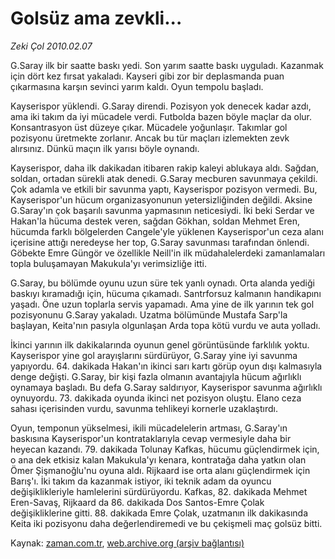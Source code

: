 # Golsüz ama zevkli...

*Zeki Çol 2010.02.07*

<tr><td class="metin" colspan="2" style="padding-top: 20px; padding-left: 5px; ">G.Saray ilk bir saatte baskı yedi. Son yarım saatte baskı uyguladı. Kazanmak için dört kez fırsat yakaladı. Kayseri gibi zor bir deplasmanda puan çıkarmasına karşın sevinci yarım kaldı. Oyun tempolu başladı.</td></tr><tr><td class="metin" colspan="2" style="padding-top: 20px; padding-left: 5px; "><p>Kayserispor yüklendi. G.Saray direndi. Pozisyon yok denecek kadar azdı, ama iki takım da iyi mücadele verdi. Futbolda bazen böyle maçlar da olur. Konsantrasyon üst düzeye çıkar. Mücadele yoğunlaşır. Takımlar gol pozisyonu üretmekte zorlanır. Ancak bu tür maçları izlemekten zevk alırsınız. Dünkü maçın ilk yarısı böyle oynandı.
<p> Kayserispor, daha ilk dakikadan itibaren rakip kaleyi ablukaya aldı. Sağdan, soldan, ortadan sürekli atak denedi. G.Saray mecburen savunmaya çekildi. Çok adamla ve etkili bir savunma yaptı, Kayserispor pozisyon vermedi. Bu, Kayserispor'un hücum organizasyonunun yetersizliğinden değildi. Aksine G.Saray'ın çok başarılı savunma yapmasının neticesiydi. İki beki Serdar ve Hakan'la hücuma destek veren, sağdan Gökhan, soldan Mehmet Eren, hücumda farklı bölgelerden Cangele'yle yüklenen Kayserispor'un ceza alanı içerisine attığı neredeyse her top, G.Saray savunması tarafından önlendi. Göbekte Emre Güngör ve özellikle Neill'in ilk müdahalelerdeki zamanlamaları topla buluşamayan Makukula'yı verimsizliğe itti.
<p> G.Saray, bu bölümde oyunu uzun süre tek yanlı oynadı. Orta alanda yediği baskıyı kıramadığı için, hücuma çıkamadı. Santrforsuz kalmanın handikapını yaşadı. Öne uzun toplarla servis yapamadı. Ama yine de ilk yarının tek gol pozisyonunu G.Saray yakaladı. Uzatma bölümünde Mustafa Sarp'la başlayan, Keita'nın pasıyla olgunlaşan Arda topa kötü vurdu ve auta yolladı.
<p> İkinci yarının ilk dakikalarında oyunun genel görüntüsünde farklılık yoktu. Kayserispor yine gol arayışlarını sürdürüyor, G.Saray yine iyi savunma yapıyordu. 64. dakikada Hakan'ın ikinci sarı kartı görüp oyun dışı kalmasıyla denge değişti. G.Saray, bir kişi fazla olmanın avantajıyla hücum ağırlıklı oynamaya başladı. Bu defa G.Saray saldırıyor, Kayserispor savunma ağırlıklı oynuyordu. 73. dakikada oyunda ikinci net pozisyon oluştu. Elano ceza sahası içerisinden vurdu, savunma tehlikeyi kornerle uzaklaştırdı.
<p> Oyun, temponun yükselmesi, ikili mücadelelerin artması, G.Saray'ın baskısına Kayserispor'un kontrataklarıyla cevap vermesiyle daha bir heyecan kazandı. 79. dakikada Tolunay Kafkas, hücumu güçlendirmek için, o ana dek etkisiz kalan Makukula'yı kenara, kontratağa daha yatkın olan Ömer Şişmanoğlu'nu oyuna aldı. Rijkaard ise orta alanı güçlendirmek için Barış'ı. İki takım da kazanmak istiyor, iki teknik adam da oyuncu değişiklikleriyle hamlelerini sürdürüyordu. Kafkas, 82. dakikada Mehmet Eren-Savaş, Rijkaard da 86. dakikada Dos Santos-Emre Çolak değişikliklerine gitti. 88. dakikada Emre Çolak, uzatmanın ilk dakikasında Keita iki pozisyonu daha değerlendiremedi ve bu çekişmeli maç golsüz bitti.<br/></p></p></p></p></p></td></tr>

Kaynak: [zaman.com.tr](http://zaman.com.tr/yazar.do?yazino=948961), [web.archive.org (arşiv bağlantısı)](http://web.archive.org/web/20100221075906/http://www.zaman.com.tr:80/yazar.do?yazino=948961)
